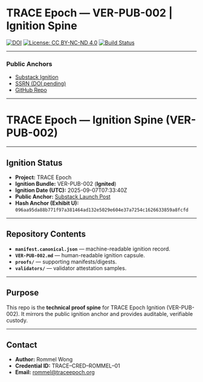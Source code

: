 # TRACE Epoch — VER-PUB-002 | Ignition Spine

[![DOI](https://img.shields.io/badge/DOI-10.2139%2Fssrn.5452794-blue)](https://doi.org/10.2139/ssrn.5452794)
[![License: CC BY-NC-ND 4.0](https://img.shields.io/badge/License-CC%20BY--NC--ND%204.0-lightgrey.svg)](https://creativecommons.org/licenses/by-nc-nd/4.0/)
[![Build Status](https://github.com/apollom911/trace-epoch-2025-q3/actions/workflows/manifest-verify.yml/badge.svg)](https://github.com/apollom911/trace-epoch-2025-q3/actions/workflows/manifest-verify.yml)

---

### Public Anchors
- [Substack Ignition](https://apollom911.substack.com/p/trace-epoch-ignition-ver-pub-002)
- [SSRN (DOI pending)](https://doi.org/10.2139/ssrn.5452794)
- [GitHub Repo](https://github.com/apollom911/trace-epoch-2025-q3)

---

# TRACE Epoch — Ignition Spine (VER-PUB-002)

---

## Ignition Status

- **Project:** TRACE Epoch  
- **Ignition Bundle:** VER-PUB-002 (**Ignited**)  
- **Ignition Date (UTC):** 2025-09-07T07:33:40Z  
- **Public Anchor:** [Substack Launch Post](https://apollom911.substack.com/p/trace-epoch-ignition-ver-pub-002)  
- **Hash Anchor (Exhibit U):**  
  `096aa95da88b771f97a381464ad132e5029e604e37a7254c1626633859a8fcfd`

---

## Repository Contents

- **`manifest.canonical.json`** — machine-readable ignition record.  
- **`VER-PUB-002.md`** — human-readable ignition capsule.  
- **`proofs/`** — supporting manifests/digests.  
- **`validators/`** — validator attestation samples.

---

## Purpose

This repo is the **technical proof spine** for TRACE Epoch Ignition (VER-PUB-002). It mirrors the public ignition anchor and provides auditable, verifiable custody.

---

## Contact

- **Author:** Rommel Wong  
- **Credential ID:** TRACE–CRED–ROMMEL–01  
- **Email:** rommel@traceepoch.org  
